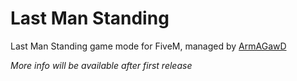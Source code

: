 # Last Man Standing
Last Man Standing game mode for FiveM, managed by [ArmAGawD](https://github.com/ArmAGawD)

_More info will be available after first release_
